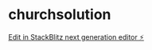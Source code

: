# churchsolution

[Edit in StackBlitz next generation editor ⚡️](https://stackblitz.com/~/github.com/faithfulcoronel/churchsolution)